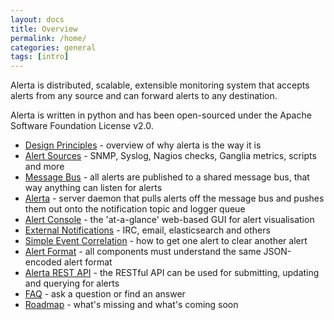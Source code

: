 ```yaml
---
layout: docs
title: Overview
permalink: /home/
categories: general
tags: [intro]
---
```


Alerta is distributed, scalable, extensible monitoring system that accepts alerts from any source and can forward alerts to any destination.

Alerta is written in python and has been open-sourced under the Apache Software Foundation License v2.0.

* [Design Principles](/docs/principles) - overview of why alerta is the way it is
* [Alert Sources](/docs/integrations/) - SNMP, Syslog, Nagios checks, Ganglia metrics, scripts and more
* [Message Bus](/docs/mq/) - all alerts are published to a shared message bus, that way anything can listen for alerts
* [Alerta](wiki/Alerta-Server) - server daemon that pulls alerts off the message bus and pushes them out onto the notification topic and logger queue
* [Alert Console](/docs/console-v2/) - the 'at-a-glance' web-based GUI for alert visualisation
* [External Notifications](/docs/notifications/) - IRC, email, elasticsearch and others
* [Simple Event Correlation](/docs/correlation/) - how to get one alert to clear another alert
* [Alert Format](/docs/specification/) - all components must understand the same JSON-encoded alert format
* [Alerta REST API](/docs/rest-api/) - the RESTful API can be used for submitting, updating and querying for alerts
* [FAQ](/docs/faq/) - ask a question or find an answer
* [Roadmap](/docs/roadmap/) - what's missing and what's coming soon


